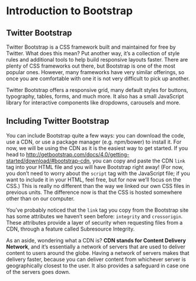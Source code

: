 # Introduction to Bootstrap

## Twitter Bootstrap

Twitter Bootstrap is a CSS framework built and maintained for free by Twitter. What does this mean? Put another way, it’s a collection of style rules and additional tools to help build responsive layouts faster. There are plenty of CSS frameworks out there, but Bootstrap is one of the most popular ones. However, many frameworks have very similar offerings, so once you are comfortable with one it is not very difficult to pick up another.

Twitter Bootstrap offers a responsive grid, many default styles for buttons, typography, tables, forms, and much more. It also has a small JavaScript library for interactive components like dropdowns, carousels and more.

## Including Twitter Bootstrap

You can include Bootstrap quite a few ways: you can download the code, use a CDN, or use a package manager (e.g. npm/bower) to install it. For now, we will be using the CDN as it is the easiest way to get started. If you head to http://getbootstrap.com/docs/4.0/getting-started/download/#bootstrap-cdn, you can copy and paste the CDN `link` tag into your HTML file and you will have Bootstrap right away! (For now, you don’t need to worry about the `script` tag with the JavaScript file; if you want to include it in your HTML, feel free, but for now we’ll focus on the CSS.) This is really no different than the way we linked our own CSS files in previous units. The difference now is that the CSS is hosted somewhere other than on our computer.

You’ve probably noticed that the `link` tag you copy from the Bootstrap site has some attributes we haven’t seen before: `integrity` and `crossorigin`. These attributes provide a layer of security when requesting files from a CDN, through a feature called Subresource Integrity.

As an aside, wondering what a CDN is? **CDN stands for Content Delivery Network**, and it’s essentially a network of servers that are used to deliver content to users around the globe. Having a network of servers makes that delivery faster, because you can deliver content from whichever server is geographically closest to the user. It also provides a safeguard in case one of the servers goes down.

